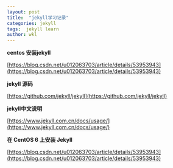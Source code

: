 ```yaml
---
layout: post
title:  "jekyll学习记录"
categories: jekyll
tags:  jekyll learn 
author: wkl
---
```


**centos 安装jekyll**

[https://blog.csdn.net/u012063703/article/details/53953943](https://blog.csdn.net/u012063703/article/details/53953943)

**jekyll 源码**

[https://github.com/jekyll/jekyll](https://github.com/jekyll/jekyll)


**jekyll中文说明**

[https://www.jekyll.com.cn/docs/usage/](https://www.jekyll.com.cn/docs/usage/)

**在 CentOS 6 上安装 Jekyll**

[https://blog.csdn.net/u012063703/article/details/53953943](https://blog.csdn.net/u012063703/article/details/53953943)